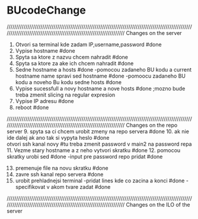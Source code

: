 # BUcodeChange
//////////////////////////////////////////////////////////////////////////////////////////////////////////////////////////////////////////////////////////////////
Changes on the server

1. Otvori sa terminal kde zadam IP,username,password            								#done
2. Vypise hostname																				#done
3. Spyta sa ktore z nazvu chcem nahradit														#done
4. Spyta sa ktore za ake ich chcem nahradit														#done
5. Sedne hostname a hosts																		#done
	-pomocou zadaneho BU kodu a current hostname name spravi sed hostname						#done
	-pomoocu zadaneho BU kodu a noveho Bu kodu sedne hosts										#done
6. Vypise sucessfull a novy hostname a nove hosts 												#done ;mozno bude treba zmenit slicing na regular expresion
7. Vypise IP adresu																				#done
8. reboot																						#done



//////////////////////////////////////////////////////////////////////////////////////////////////////////////////////////////////////////////////////////////////
Changes on the repo server
9. spyta sa ci chcem urobit zmeny na repo servera														#done
10. ak nie ide dalej ak ano tak si vypyta heslo															#done									
	otvori ssh kanal novy																				#tu treba zmenit password v main2 na password repa
11. Vezme stary hostname a z neho vytvori skratku														#done
12. pomocou skratky urobi sed 																			#done
	-input pre password repo pridat																		#done

13. premenuje file na novu skratku																		#done
14. zavre ssh kanal repo servera 																		#done
15. urobit prehladnejsi terminal
	-pridat lines kde co zacina a konci																	#done
	-specifikovat v akom tvare zadat 																	#done





//////////////////////////////////////////////////////////////////////////////////////////////////////////////////////////////////////////////////////////////////
Changes on the ILO of the server







